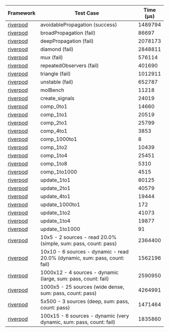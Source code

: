 | Framework | Test Case | Time (μs) |
| --- | --- | --- |
| [riverpod](https://github.com/rrousselGit/riverpod) | avoidablePropagation (success) | 1489794 |
| [riverpod](https://github.com/rrousselGit/riverpod) | broadPropagation (fail) | 86697 |
| [riverpod](https://github.com/rrousselGit/riverpod) | deepPropagation (fail) | 2078173 |
| [riverpod](https://github.com/rrousselGit/riverpod) | diamond (fail) | 2848811 |
| [riverpod](https://github.com/rrousselGit/riverpod) | mux (fail) | 576114 |
| [riverpod](https://github.com/rrousselGit/riverpod) | repeatedObservers (fail) | 401690 |
| [riverpod](https://github.com/rrousselGit/riverpod) | triangle (fail) | 1012911 |
| [riverpod](https://github.com/rrousselGit/riverpod) | unstable (fail) | 652787 |
| [riverpod](https://github.com/rrousselGit/riverpod) | molBench | 11218 |
| [riverpod](https://github.com/rrousselGit/riverpod) | create_signals | 24019 |
| [riverpod](https://github.com/rrousselGit/riverpod) | comp_0to1 | 14660 |
| [riverpod](https://github.com/rrousselGit/riverpod) | comp_1to1 | 20519 |
| [riverpod](https://github.com/rrousselGit/riverpod) | comp_2to1 | 25799 |
| [riverpod](https://github.com/rrousselGit/riverpod) | comp_4to1 | 3853 |
| [riverpod](https://github.com/rrousselGit/riverpod) | comp_1000to1 | 8 |
| [riverpod](https://github.com/rrousselGit/riverpod) | comp_1to2 | 10439 |
| [riverpod](https://github.com/rrousselGit/riverpod) | comp_1to4 | 25451 |
| [riverpod](https://github.com/rrousselGit/riverpod) | comp_1to8 | 5310 |
| [riverpod](https://github.com/rrousselGit/riverpod) | comp_1to1000 | 4515 |
| [riverpod](https://github.com/rrousselGit/riverpod) | update_1to1 | 80125 |
| [riverpod](https://github.com/rrousselGit/riverpod) | update_2to1 | 40579 |
| [riverpod](https://github.com/rrousselGit/riverpod) | update_4to1 | 19444 |
| [riverpod](https://github.com/rrousselGit/riverpod) | update_1000to1 | 172 |
| [riverpod](https://github.com/rrousselGit/riverpod) | update_1to2 | 41073 |
| [riverpod](https://github.com/rrousselGit/riverpod) | update_1to4 | 19877 |
| [riverpod](https://github.com/rrousselGit/riverpod) | update_1to1000 | 91 |
| [riverpod](https://github.com/rrousselGit/riverpod) | 10x5 - 2 sources - read 20.0% (simple, sum: pass, count: pass) | 2364400 |
| [riverpod](https://github.com/rrousselGit/riverpod) | 10x10 - 6 sources - dynamic - read 20.0% (dynamic, sum: pass, count: fail) | 1562196 |
| [riverpod](https://github.com/rrousselGit/riverpod) | 1000x12 - 4 sources - dynamic (large, sum: pass, count: fail) | 2590950 |
| [riverpod](https://github.com/rrousselGit/riverpod) | 1000x5 - 25 sources (wide dense, sum: pass, count: pass) | 4264991 |
| [riverpod](https://github.com/rrousselGit/riverpod) | 5x500 - 3 sources (deep, sum: pass, count: pass) | 1471464 |
| [riverpod](https://github.com/rrousselGit/riverpod) | 100x15 - 6 sources - dynamic (very dynamic, sum: pass, count: fail) | 1835860 |
